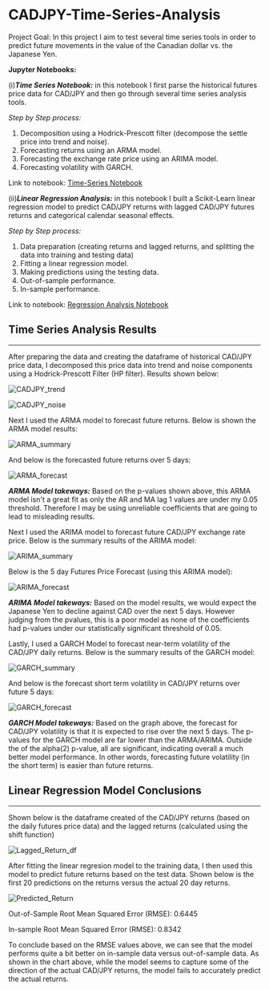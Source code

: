 # CADJPY-Time-Series-Analysis

Project Goal:
In this project I aim to test several time series tools in order to predict future movements in the value of the Canadian dollar vs. the Japanese Yen. 

**Jupyter Notebooks:**

(i)***Time Series Notebook:*** in this notebook I first parse the historical futures price data for CAD/JPY and then go through several time series analysis tools. 

*Step by Step process:*
1. Decomposition using a Hodrick-Prescott filter (decompose the settle price into trend and noise).
2. Forecasting returns using an ARMA model.
3. Forecasting the exchange rate price using an ARIMA model.
4. Forecasting volatility with GARCH.

Link to notebook:
[Time-Series Notebook](time_series_analysis.ipynb)

(ii)***Linear Regression Analysis:*** in this notebook I built a Scikit-Learn linear regression model to predict CAD/JPY returns with lagged CAD/JPY futures returns and categorical calendar seasonal effects.

*Step by Step process:*

1. Data preparation (creating returns and lagged returns, and splitting the data into training and testing data)
2. Fitting a linear regression model.
3. Making predictions using the testing data.
4. Out-of-sample performance.
5. In-sample performance.

Link to notebook:
[Regression Analysis Notebook](regression_analysis.ipynb)


## Time Series Analysis Results
***

After preparing the data and creating the dataframe of historical CAD/JPY price data, I decomposed this price data into trend and noise components using a Hodrick-Prescott Filter (HP filter). Results shown below:

![CADJPY_trend](Images/Price_Trend_chart.PNG)

![CADJPY_noise](Images/Noise_chart.PNG)

Next I used the ARMA model to forecast future returns. Below is shown the ARMA model results:

![ARMA_summary](Images/ARMA_summary.PNG)

And below is the forecasted future returns over 5 days:

![ARMA_forecast](Images/ARMA_forecast_chart.PNG)

***ARMA Model takeways:*** Based on the p-values shown above, this ARMA model isn't a great fit as only the AR and MA lag 1 values are under my 0.05 threshold. Therefore I may be using unreliable coefficients that are going to lead to misleading results.

Next I used the ARIMA model to forecast future CAD/JPY exchange rate price. Below is the summary results of the ARIMA model:

![ARIMA_summary](Images/ARIMA_summary.PNG)

Below is the 5 day Futures Price Forecast (using this ARIMA model):

![ARIMA_forecast](Images/ARIMA_forecast_chart.PNG)

***ARIMA Model takeways:*** Based on the model results, we would expect the Japanese Yen to decline against CAD over the next 5 days. However judging from the pvalues, this is a poor model as none of the coefficients had p-values under our statistically significant threshold of 0.05.

Lastly, I used a GARCH Model to forecast near-term volatility of the CAD/JPY daily returns. Below is the summary results of the GARCH model:

![GARCH_summary](Images/GARCH_summary.PNG)

And below is the forecast short term volatility in CAD/JPY returns over future 5 days:

![GARCH_forecast](Images/GARCH_forecast_chart.PNG)

***GARCH Model takeways:*** Based on the graph above, the forecast for CAD/JPY volatility is that it is expected to rise over the next 5 days. The p-values for the GARCH model are far lower than the ARMA/ARIMA. Outside the of the alpha(2) p-value, all are significant, indicating overall a much better model performance. In other words, forecasting future volatility (in the short term) is easier than future returns.


## Linear Regression Model Conclusions
***

Shown below is the dataframe created of the CAD/JPY returns (based on the daily futures price data) and the lagged returns (calculated using the shift function)

![Lagged_Return_df](Images/Lagged_Return_df.PNG)

After fitting the linear regresion model to the training data, I then used this model to predict future returns based on the test data. Shown below is the first 20 predictions on the returns versus the actual 20 day returns.

![Predicted_Return](Images/Predicted_Return_chart.PNG)

Out-of-Sample Root Mean Squared Error (RMSE): 0.6445

In-sample Root Mean Squared Error (RMSE): 0.8342

To conclude based on the RMSE values above, we can see that the model performs quite a bit better on in-sample data versus out-of-sample data. As shown in the chart above, while the model seems to capture some of the direction of the actual CAD/JPY returns, the model fails to accurately predict the actual returns.

